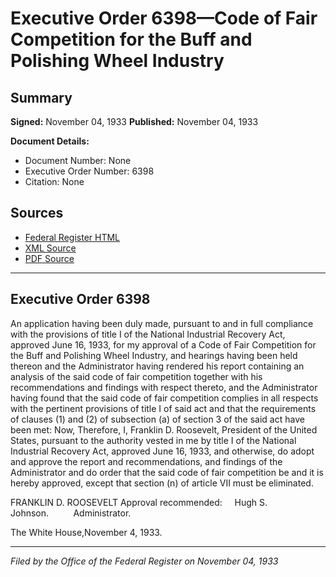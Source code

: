 # Executive Order 6398—Code of Fair Competition for the Buff and Polishing Wheel Industry

## Summary

**Signed:** November 04, 1933
**Published:** November 04, 1933

**Document Details:**
- Document Number: None
- Executive Order Number: 6398
- Citation: None

## Sources
- [Federal Register HTML](https://www.presidency.ucsb.edu/documents/executive-order-6398-code-fair-competition-for-the-buff-and-polishing-wheel-industry)
- [XML Source](None)
- [PDF Source](None)

---

## Executive Order 6398

An application having been duly made, pursuant to and in full compliance with the provisions of title I of the National Industrial Recovery Act, approved June 16, 1933, for my approval of a Code of Fair Competition for the Buff and Polishing Wheel Industry, and hearings having been held thereon and the Administrator having rendered his report containing an analysis of the said code of fair competition together with his recommendations and findings with respect thereto, and the Administrator having found that the said code of fair competition complies in all respects with the pertinent provisions of title I of said act and that the requirements of clauses (1) and (2) of subsection (a) of section 3 of the said act have been met:
Now, Therefore, I, Franklin D. Roosevelt, President of the United States, pursuant to the authority vested in me by title I of the National Industrial Recovery Act, approved June 16, 1933, and otherwise, do adopt and approve the report and recommendations, and findings of the Administrator and do order that the said code of fair competition be and it is hereby approved, except that section (n) of article VII must be eliminated.

FRANKLIN D. ROOSEVELT
Approval recommended:     Hugh S. Johnson.          Administrator.

The White House,November 4, 1933.

---

*Filed by the Office of the Federal Register on November 04, 1933*
